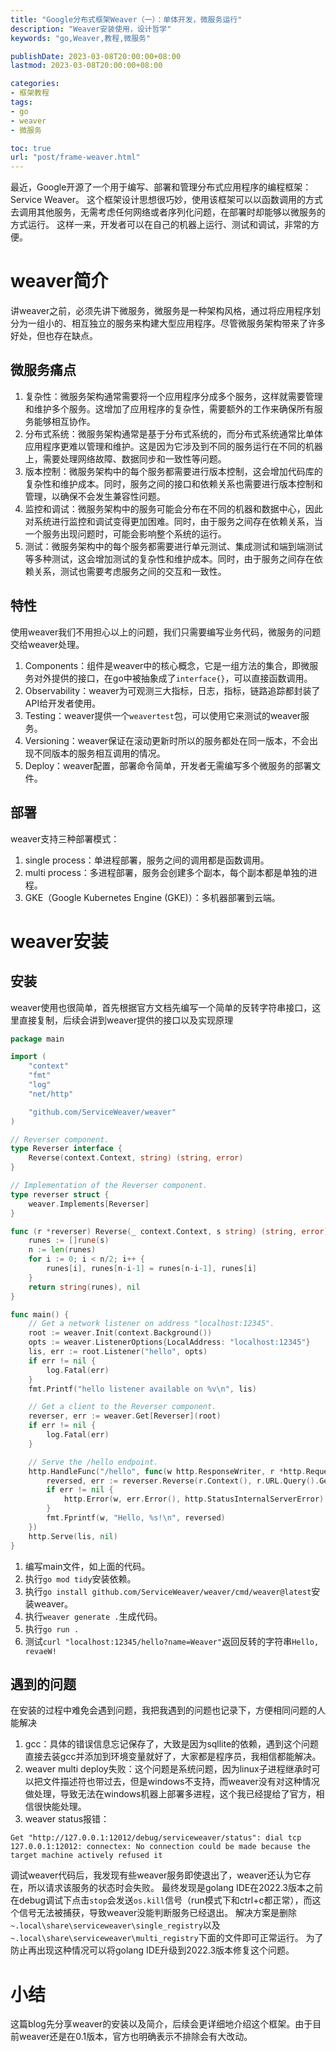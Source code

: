 ```yaml
---
title: "Google分布式框架Weaver（一）：单体开发，微服务运行"
description: "Weaver安装使用，设计哲学"
keywords: "go,Weaver,教程,微服务"

publishDate: 2023-03-08T20:00:00+08:00
lastmod: 2023-03-08T20:00:00+08:00

categories:
- 框架教程
tags:
- go
- weaver
- 微服务

toc: true
url: "post/frame-weaver.html"
---
```


最近，Google开源了一个用于编写、部署和管理分布式应用程序的编程框架：Service Weaver。
这个框架设计思想很巧妙，使用该框架可以以函数调用的方式去调用其他服务，无需考虑任何网络或者序列化问题，在部署时却能够以微服务的方式运行。
这样一来，开发者可以在自己的机器上运行、测试和调试，非常的方便。

<!--more-->

# weaver简介
讲weaver之前，必须先讲下微服务，微服务是一种架构风格，通过将应用程序划分为一组小的、相互独立的服务来构建大型应用程序。尽管微服务架构带来了许多好处，但也存在缺点。
## 微服务痛点
1. 复杂性：微服务架构通常需要将一个应用程序分成多个服务，这样就需要管理和维护多个服务。这增加了应用程序的复杂性，需要额外的工作来确保所有服务能够相互协作。
2. 分布式系统：微服务架构通常是基于分布式系统的，而分布式系统通常比单体应用程序更难以管理和维护。这是因为它涉及到不同的服务运行在不同的机器上，需要处理网络故障、数据同步和一致性等问题。
3. 版本控制：微服务架构中的每个服务都需要进行版本控制，这会增加代码库的复杂性和维护成本。同时，服务之间的接口和依赖关系也需要进行版本控制和管理，以确保不会发生兼容性问题。
4. 监控和调试：微服务架构中的服务可能会分布在不同的机器和数据中心，因此对系统进行监控和调试变得更加困难。同时，由于服务之间存在依赖关系，当一个服务出现问题时，可能会影响整个系统的运行。
5. 测试：微服务架构中的每个服务都需要进行单元测试、集成测试和端到端测试等多种测试，这会增加测试的复杂性和维护成本。同时，由于服务之间存在依赖关系，测试也需要考虑服务之间的交互和一致性。

## 特性
使用weaver我们不用担心以上的问题，我们只需要编写业务代码，微服务的问题交给weaver处理。
1. Components：组件是weaver中的核心概念，它是一组方法的集合，即微服务对外提供的接口，在go中被抽象成了`interface{}`，可以直接函数调用。
2. Observability：weaver为可观测三大指标，日志，指标，链路追踪都封装了API给开发者使用。
3. Testing：weaver提供一个`weavertest`包，可以使用它来测试的weaver服务。
4. Versioning：weaver保证在滚动更新时所以的服务都处在同一版本，不会出现不同版本的服务相互调用的情况。
5. Deploy：weaver配置，部署命令简单，开发者无需编写多个微服务的部署文件。

## 部署
weaver支持三种部署模式：
1. single process：单进程部署，服务之间的调用都是函数调用。
2. multi process：多进程部署，服务会创建多个副本，每个副本都是单独的进程。
3. GKE（Google Kubernetes Engine (GKE)）：多机器部署到云端。

# weaver安装
## 安装
weaver使用也很简单，首先根据官方文档先编写一个简单的反转字符串接口，这里直接复制，后续会讲到weaver提供的接口以及实现原理
```go
package main

import (
	"context"
	"fmt"
	"log"
	"net/http"

	"github.com/ServiceWeaver/weaver"
)

// Reverser component.
type Reverser interface {
	Reverse(context.Context, string) (string, error)
}

// Implementation of the Reverser component.
type reverser struct {
	weaver.Implements[Reverser]
}

func (r *reverser) Reverse(_ context.Context, s string) (string, error) {
	runes := []rune(s)
	n := len(runes)
	for i := 0; i < n/2; i++ {
		runes[i], runes[n-i-1] = runes[n-i-1], runes[i]
	}
	return string(runes), nil
}

func main() {
	// Get a network listener on address "localhost:12345".
	root := weaver.Init(context.Background())
	opts := weaver.ListenerOptions{LocalAddress: "localhost:12345"}
	lis, err := root.Listener("hello", opts)
	if err != nil {
		log.Fatal(err)
	}
	fmt.Printf("hello listener available on %v\n", lis)

	// Get a client to the Reverser component.
	reverser, err := weaver.Get[Reverser](root)
	if err != nil {
		log.Fatal(err)
	}

	// Serve the /hello endpoint.
	http.HandleFunc("/hello", func(w http.ResponseWriter, r *http.Request) {
		reversed, err := reverser.Reverse(r.Context(), r.URL.Query().Get("name"))
		if err != nil {
			http.Error(w, err.Error(), http.StatusInternalServerError)
		}
		fmt.Fprintf(w, "Hello, %s!\n", reversed)
	})
	http.Serve(lis, nil)
}
```
1. 编写main文件，如上面的代码。
2. 执行`go mod tidy`安装依赖。
3. 执行`go install github.com/ServiceWeaver/weaver/cmd/weaver@latest`安装weaver。
4. 执行`weaver generate .`生成代码。
5. 执行`go run .`
6. 测试`curl "localhost:12345/hello?name=Weaver"`返回反转的字符串`Hello, revaeW!`

## 遇到的问题
在安装的过程中难免会遇到问题，我把我遇到的问题也记录下，方便相同问题的人能解决
1. gcc：具体的错误信息忘记保存了，大致是因为sqllite的依赖，遇到这个问题直接去装gcc并添加到环境变量就好了，大家都是程序员，我相信都能解决。
2. weaver multi deploy失败：这个问题是系统问题，因为linux子进程继承时可以把文件描述符也带过去，但是windows不支持，而weaver没有对这种情况做处理，导致无法在windows机器上部署多进程，这个我已经提给了官方，相信很快能处理。
3. weaver status报错：
```shell
Get "http://127.0.0.1:12012/debug/serviceweaver/status": dial tcp 127.0.0.1:12012: connectex: No connection could be made because the target machine actively refused it
```
调试weaver代码后，我发现有些weaver服务即使退出了，weaver还认为它存在，所以请求该服务的状态时会失败。
最终发现是golang IDE在2022.3版本之前在debug调试下点击`stop`会发送`os.kill`信号（run模式下和ctrl+c都正常），而这个信号无法被捕获，导致weaver没能判断服务已经退出。
解决方案是删除`~.local\share\serviceweaver\single_registry`以及`~.local\share\serviceweaver\multi_registry`下面的文件即可正常运行。
为了防止再出现这种情况可以将golang IDE升级到2022.3版本修复这个问题。

# 小结
这篇blog先分享weaver的安装以及简介，后续会更详细地介绍这个框架。由于目前weaver还是在0.1版本，官方也明确表示不排除会有大改动。